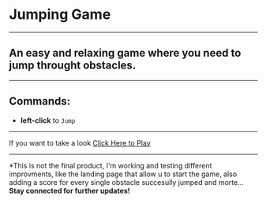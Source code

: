 # Jumping Game
***
## An easy and relaxing game where you need to jump throught obstacles.
***
## __Commands:__
- __left-click__ to `Jump`
***
If you want to take a look [Click Here to Play](https://alessiomartella7.github.io/jumping-game/)
***
*This is not the final product, I'm working and testing different improvments, like the landing page that allow u to start the game, also adding a score for every single obstacle succesully jumped and morte... **Stay connected for further updates!** 
